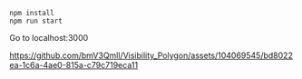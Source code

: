 ```
npm install
npm run start
```
Go to localhost:3000


https://github.com/bmV3Qmll/Visibility_Polygon/assets/104069545/bd8022ea-1c6a-4ae0-815a-c79c719eca11

